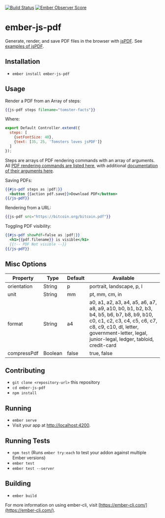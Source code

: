 [![Build Status](https://travis-ci.org/Matt-Jensen/ember-js-pdf.svg?branch=master)](https://travis-ci.org/Matt-Jensen/ember-js-pdf)
[![Ember Observer Score](http://emberobserver.com/badges/ember-js-pdf.svg)](http://emberobserver.com/addons/ember-js-pdf)

# ember-js-pdf

Generate, render, and save PDF files in the browser with [jsPDF](https://github.com/MrRio/jsPDF). See [examples of jsPDF](https://parall.ax/products/jspdf).

## Installation

* `ember install ember-js-pdf`

## Usage

Render a PDF from an Array of steps:

```hbs
{{js-pdf steps filename="tomster-facts"}}
```

Where:
```js
export Default Controller.extend({
  steps: [
    {setFontSize: 40},
    {text: [35, 25, 'Tomsters loves jsPDF']}
  ]
});
```

Steps are arrays of PDF rendering commands with an array of arguments.  All [PDF rendering commands are listed here](https://github.com/Matt-Jensen/ember-js-pdf/blob/master/addon/commands.js), with additional [documentation of their arguments here](http://rawgit.com/MrRio/jsPDF/master/docs/index.html).

Saving PDFs:
```hbs
{{#js-pdf steps as |pdf|}}
  <button {{action pdf.save}}>Download PDF</button>
{{/js-pdf}}
```

Rendering from a URL:
```hbs
{{js-pdf src="https://bitcoin.org/bitcoin.pdf"}}
```

Toggling PDF visibility:
```hbs
{{#js-pdf showPdf=false as |pdf|}}
  <h1>{{pdf.filename}} is visible</h1>
  {{!-- PDF Not visible --}}
{{/js-pdf}}
```

## Misc Options

| Property    | Type    | Default | Available                 |
| ----------- | ------- | ------- | ------------------------- |
| orientation | String  | p       | portrait, landscape, p, l |
| unit        | String  | mm      | pt, mm, cm, in            |
| format      | String  | a4      | a0, a1, a2, a3, a4, a5, a6, a7, a8, a9, a10, b0, b1, b2, b3, b4, b5, b6, b7, b8, b9, b10, c0, c1, c2, c3, c4, c5, c6, c7, c8, c9, c10, dl, letter, government-letter, legal, junior-legal, ledger, tabloid, credit-card |
| compressPdf | Boolean | false   | true, false               |

## Contributing

* `git clone <repository-url>` this repository
* `cd ember-js-pdf`
* `npm install`

## Running

* `ember serve`
* Visit your app at [http://localhost:4200](http://localhost:4200).

## Running Tests

* `npm test` (Runs `ember try:each` to test your addon against multiple Ember versions)
* `ember test`
* `ember test --server`

## Building

* `ember build`

For more information on using ember-cli, visit [https://ember-cli.com/](https://ember-cli.com/).
